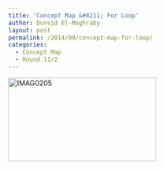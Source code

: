```yaml
---
title: 'Concept Map &#8211; For Loop'
author: Dureid El-Moghraby
layout: post
permalink: /2014/09/concept-map-for-loop/
categories:
  - Concept Map
  - Round 11/2
---
```

[<img class="alignnone size-medium wp-image-8920" alt="IMAG0205" src="http://teaching.software-carpentry.org/wp-content/uploads/2014/09/IMAG0205-300x169.jpg" width="300" height="169" />][1]

 [1]: http://teaching.software-carpentry.org/wp-content/uploads/2014/09/IMAG0205.jpg